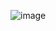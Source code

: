 ![image](https://user-images.githubusercontent.com/55124761/178096389-7f77edf2-e8df-4a73-a7dc-b239ad7b752f.png)

